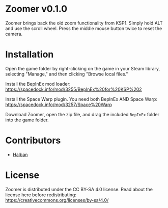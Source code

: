# Zoomer v0.1.0

Zoomer brings back the old zoom functionality from KSP1. Simply hold ALT and use the scroll wheel. Press the middle mouse button twice to reset the camera.

# Installation

Open the game folder by right-clicking on the game in your Steam library, selecting "Manage," and then clicking "Browse local files."

Install the BepInEx mod loader:
https://spacedock.info/mod/3255/BepInEx%20for%20KSP%202

Install the Space Warp plugin. You need both BepInEx AND Space Warp:
https://spacedock.info/mod/3257/Space%20Warp

Download Zoomer, open the zip file, and drag the included `BepInEx` folder into the game folder.


# Contributors

- [Halban](https://github.com/Halbann)


# License

Zoomer is distributed under the CC BY-SA 4.0 license. Read about the license here before redistributing:
https://creativecommons.org/licenses/by-sa/4.0/